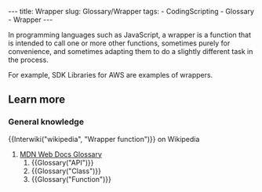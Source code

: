 --- title: Wrapper slug: Glossary/Wrapper tags: - CodingScripting - Glossary - Wrapper ---

In programming languages such as JavaScript, a wrapper is a function that is intended to call one or more other functions, sometimes purely for convenience, and sometimes adapting them to do a slightly different task in the process.

For example, SDK Libraries for AWS are examples of wrappers.

## Learn more

### General knowledge

{{Interwiki("wikipedia", "Wrapper function")}} on Wikipedia

1.  [MDN Web Docs Glossary](/en-US/docs/Glossary)
    1.  {{Glossary("API")}}
    2.  {{Glossary("Class")}}
    3.  {{Glossary("Function")}}
